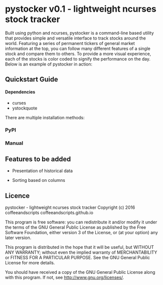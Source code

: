 # **pystocker v0.1** - lightweight ncurses stock tracker

Built using python and ncurses, pystocker is a command-line based utility that provides simple and versatile interface to track stocks around the world.
Featuring a series of permanent tickers of general market information at the top, you can follow many different features of a single stock and compare them to others. To provide a more visual experience, each of the stocks is color coded to signify the performance on the day.
Below is an example of pystocker in action:

## Quickstart Guide

#### Dependencies

 - curses
 - ystockquote

There are multiple installation methods:

### PyPI

### Manual


## Features to be added

* Presentation of historical data

* Sorting based on columns

## Licence

pystocker - lightweight ncurses stock tracker
Copyright (c) 2016 coffeeandscripts
coffeeandscripts.github.io

This program is free software: you can redistribute it and/or modify it under the terms of the GNU General Public License as published by the Free Software Foundation, either version 3 of the License, or (at your option) any later version.

This program is distributed in the hope that it will be useful, but WITHOUT ANY WARRANTY; without even the implied warranty of MERCHANTABILITY or FITNESS FOR A PARTICULAR PURPOSE.  See the GNU General Public License for more details.

You should have received a copy of the GNU General Public License along with this program.  If not, see <http://www.gnu.org/licenses/>.
